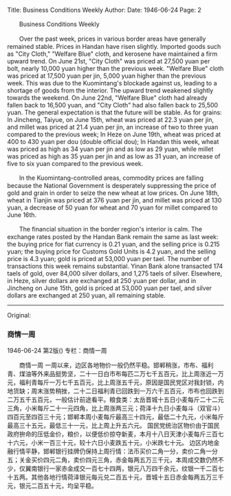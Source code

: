 Title: Business Conditions Weekly
Author:
Date: 1946-06-24
Page: 2

　　Business Conditions Weekly

　　Over the past week, prices in various border areas have generally remained stable. Prices in Handan have risen slightly. Imported goods such as "City Cloth," "Welfare Blue" cloth, and kerosene have maintained a firm upward trend. On June 21st, "City Cloth" was priced at 27,500 yuan per bolt, nearly 10,000 yuan higher than the previous week. "Welfare Blue" cloth was priced at 17,500 yuan per jin, 5,000 yuan higher than the previous week. This was due to the Kuomintang's blockade against us, leading to a shortage of goods from the interior. The upward trend weakened slightly towards the weekend. On June 22nd, "Welfare Blue" cloth had already fallen back to 16,500 yuan, and "City Cloth" had also fallen back to 25,500 yuan. The general expectation is that the future will be stable. As for grains: In Jincheng, Taiyue, on June 15th, wheat was priced at 22.3 yuan per jin, and millet was priced at 21.4 yuan per jin, an increase of two to three yuan compared to the previous week; In Heze on June 19th, wheat was priced at 400 to 430 yuan per dou (double official dou); In Handan this week, wheat was priced as high as 34 yuan per jin and as low as 29 yuan, while millet was priced as high as 35 yuan per jin and as low as 31 yuan, an increase of five to six yuan compared to the previous week.

　　In the Kuomintang-controlled areas, commodity prices are falling because the National Government is desperately suppressing the price of gold and grain in order to seize the new wheat at low prices. On June 18th, wheat in Tianjin was priced at 376 yuan per jin, and millet was priced at 130 yuan, a decrease of 50 yuan for wheat and 70 yuan for millet compared to June 16th.

　　The financial situation in the border region's interior is calm. The exchange rates posted by the Handan Bank remain the same as last week: the buying price for fiat currency is 0.21 yuan, and the selling price is 0.215 yuan; the buying price for Customs Gold Units is 4.2 yuan, and the selling price is 4.3 yuan; gold is priced at 53,000 yuan per tael. The number of transactions this week remains substantial. Yinan Bank alone transacted 174 taels of gold, over 84,000 silver dollars, and 1,275 taels of silver. Elsewhere, in Heze, silver dollars are exchanged at 250 yuan per dollar, and in Jincheng on June 15th, gold is priced at 53,000 yuan per tael, and silver dollars are exchanged at 250 yuan, all remaining stable.



<hr /> 

Original: 


### 商情一周

1946-06-24
第2版()
专栏：商情一周

　　商情一周
    一周以来，边区各地物价一般仍然平稳。邯郸稍涨，市布、福利青、煤油等外来品挺势坚，二十一日白市布每匹二万七千五百元，比上周涨近一万元，福利青每斤一万七千五百元，比上周涨五千元，原因是国民党区对我封锁，内地货缺；周末涨势稍挫，二十二日福利青已回跌到一万六千五百元，市布也回跌到二万五千五百元，一般估计前途看平。粮食类：太岳晋城十五日小麦每斤二十二元三角，小米每斤二十一元四角，比上周涨两三元；荷泽十九日小麦每斗（双官斗）四百元至四百三十元；邯郸本周小麦每斤最高三十四元，最低二十九元，小米每斤最高三十五元，最低三十一元，比上周上升五六元。
    国民党统治区物价由于国民政府拚命的压低金价，粮价，以便低价掠夺新麦，本月十八日天津小麦每斤三百七十六元，小米一百三十元，较十六日小麦跌五十元，小米跌七十元。
    边区内地金融行情平静，邯郸银行挂牌仍保持上周行情：法币买价二角一分，卖价二角一分五；关金买价四元二角，卖价四元三角，赤金每两五万三千元，本周成交数仍然不少，仅翼南银行一家赤金成交一百七十四两，银元八万四千余元，纹银一千二百七十五两。其他各地行情荷泽银元每元兑二百五十元，晋城十五日赤金每两五万三千元，银元二百五十元，均呈平稳。
